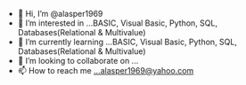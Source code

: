 - 👋 Hi, I’m @alasper1969
- 👀 I’m interested in ...BASIC, Visual Basic, Python, SQL, Databases(Relational & Multivalue)
- 🌱 I’m currently learning ...BASIC, Visual Basic, Python, SQL, Databases(Relational & Multivalue)
- 💞️ I’m looking to collaborate on ...
- 📫 How to reach me ...alasper1969@yahoo.com

<!---
alasper1969/alasper1969 is a ✨ special ✨ repository because its `README.md` (this file) appears on your GitHub profile.
You can click the Preview link to take a look at your changes.
--->
